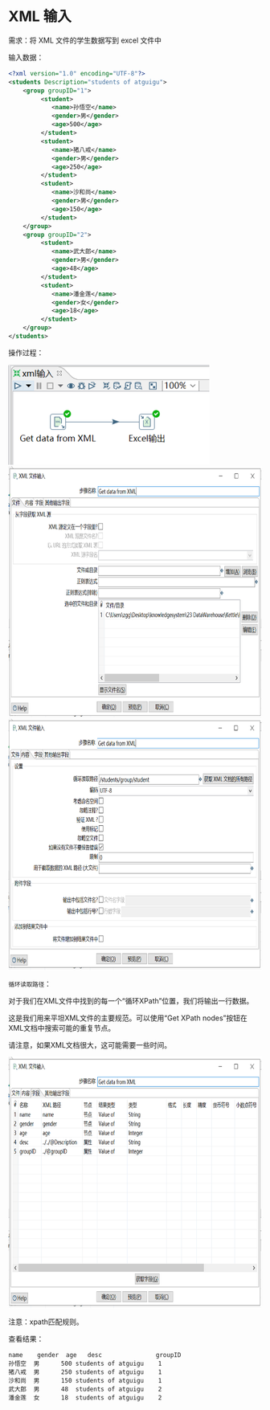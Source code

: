 # XML 输入

需求：将 XML 文件的学生数据写到 excel 文件中

输入数据：

```xml
<?xml version="1.0" encoding="UTF-8"?>
<students Description="students of atguigu">
    <group groupID="1">
         <student>
            <name>孙悟空</name>
            <gender>男</gender>
            <age>500</age>
         </student>
         <student>
            <name>猪八戒</name>
            <gender>男</gender>
            <age>250</age>
         </student>
         <student>
            <name>沙和尚</name>
            <gender>男</gender>
            <age>150</age>
         </student>
    </group>
    <group groupID="2">
         <student>
            <name>武大郎</name>
            <gender>男</gender>
            <age>48</age>
         </student>
         <student>
            <name>潘金莲</name>
            <gender>女</gender>
            <age>18</age>
         </student>
    </group>
</students>  
```
操作过程：

<img src="../image/kettleXML输入01.png" alt="kettleXML输入01" height="200" width="400" >

<img src="../image/kettleXML输入02.png" alt="kettleXML输入02" height="500" width="670" >

<img src="../image/kettleXML输入03.png" alt="kettleXML输入03" height="500" width="670" >

`循环读取路径`：

对于我们在XML文件中找到的每一个“循环XPath”位置，我们将输出一行数据。

这是我们用来平坦XML文件的主要规范。可以使用“Get XPath nodes”按钮在XML文档中搜索可能的重复节点。

请注意，如果XML文档很大，这可能需要一些时间。

<img src="../image/kettleXML输入04.png" alt="kettleXML输入04" height="500" width="670" >

注意：xpath匹配规则。

查看结果：

	name	gender	age	  desc	             groupID
	孙悟空	 男	    500	students of atguigu	   1
	猪八戒	 男	    250	students of atguigu	   1
	沙和尚	 男	    150	students of atguigu	   1
	武大郎	 男	    48	students of atguigu	   2
	潘金莲	 女	    18	students of atguigu	   2
